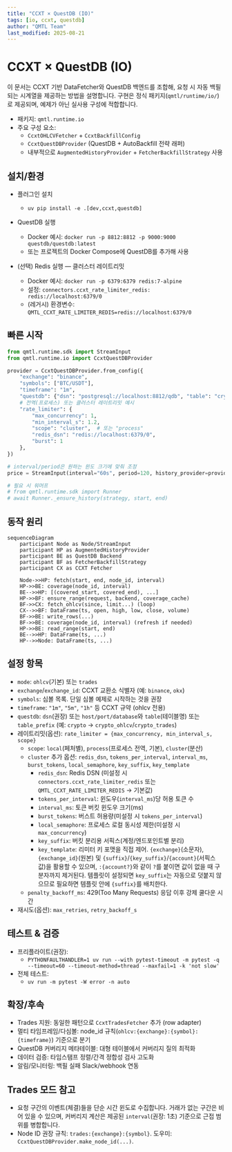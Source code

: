 ```yaml
---
title: "CCXT × QuestDB (IO)"
tags: [io, ccxt, questdb]
author: "QMTL Team"
last_modified: 2025-08-21
---
```


# CCXT × QuestDB (IO)

이 문서는 CCXT 기반 DataFetcher와 QuestDB 백엔드를 조합해, 요청 시 자동 백필되는 시계열을 제공하는 방법을 설명합니다. 구현은 정식 패키지(`qmtl/runtime/io/`)로 제공되며, 예제가 아닌 실사용 구성에 적합합니다.

- 패키지: `qmtl.runtime.io`
- 주요 구성 요소:
  - `CcxtOHLCVFetcher` + `CcxtBackfillConfig`
  - `CcxtQuestDBProvider` (QuestDB + AutoBackfill 전략 래퍼)
  - 내부적으로 `AugmentedHistoryProvider` + `FetcherBackfillStrategy` 사용

## 설치/환경

- 플러그인 설치
  - `uv pip install -e .[dev,ccxt,questdb]`
- QuestDB 실행
  - Docker 예시: `docker run -p 8812:8812 -p 9000:9000 questdb/questdb:latest`
  - 또는 프로젝트의 Docker Compose에 QuestDB를 추가해 사용
  
- (선택) Redis 실행 — 클러스터 레이트리밋
  - Docker 예시: `docker run -p 6379:6379 redis:7-alpine`
  - 설정: `connectors.ccxt_rate_limiter_redis: redis://localhost:6379/0`
  - (레거시) 환경변수: `QMTL_CCXT_RATE_LIMITER_REDIS=redis://localhost:6379/0`

## 빠른 시작

```python
from qmtl.runtime.sdk import StreamInput
from qmtl.runtime.io import CcxtQuestDBProvider

provider = CcxtQuestDBProvider.from_config({
    "exchange": "binance",
    "symbols": ["BTC/USDT"],
    "timeframe": "1m",
    "questdb": {"dsn": "postgresql://localhost:8812/qdb", "table": "crypto_ohlcv"},
    # 전역(프로세스) 또는 클러스터 레이트리밋 예시
    "rate_limiter": {
        "max_concurrency": 1,
        "min_interval_s": 1.2,
        "scope": "cluster",  # 또는 "process"
        "redis_dsn": "redis://localhost:6379/0",
        "burst": 1
    },
})

# interval/period은 원하는 윈도 크기에 맞춰 조정
price = StreamInput(interval="60s", period=120, history_provider=provider)

# 필요 시 워머프
# from qmtl.runtime.sdk import Runner
# await Runner._ensure_history(strategy, start, end)
```

## 동작 원리

```mermaid
sequenceDiagram
    participant Node as Node/StreamInput
    participant HP as AugmentedHistoryProvider
    participant BE as QuestDB Backend
    participant BF as FetcherBackfillStrategy
    participant CX as CCXT Fetcher

    Node->>HP: fetch(start, end, node_id, interval)
    HP->>BE: coverage(node_id, interval)
    BE-->>HP: [(covered_start, covered_end), ...]
    HP->>BF: ensure_range(request, backend, coverage_cache)
    BF->>CX: fetch_ohlcv(since, limit...) (loop)
    CX-->>BF: DataFrame(ts, open, high, low, close, volume)
    BF->>BE: write_rows(...)
    BF->>BE: coverage(node_id, interval) (refresh if needed)
    HP->>BE: read_range(start, end)
    BE-->>HP: DataFrame(ts, ...)
    HP-->>Node: DataFrame(ts, ...)
```

## 설정 항목

- `mode`: `ohlcv`(기본) 또는 `trades`
- `exchange`/`exchange_id`: CCXT 교환소 식별자 (예: `binance`, `okx`)
- `symbols`: 심볼 목록. 단일 심볼 예제로 시작하는 것을 권장
- `timeframe`: `"1m"`, `"5m"`, `"1h"` 등 CCXT 규약 (ohlcv 전용)
- `questdb`: `dsn`(권장) 또는 `host/port/database`와 `table`(테이블명) 또는 `table_prefix` (예: `crypto` → `crypto_ohlcv`/`crypto_trades`)
- 레이트리밋(옵션): `rate_limiter = {max_concurrency, min_interval_s, scope}`
  - `scope`: `local`(페처별), `process`(프로세스 전역, 기본), `cluster`(분산)
  - `cluster` 추가 옵션: `redis_dsn`, `tokens_per_interval`, `interval_ms`, `burst_tokens`, `local_semaphore`, `key_suffix`, `key_template`
    - `redis_dsn`: Redis DSN (미설정 시 `connectors.ccxt_rate_limiter_redis` 또는 `QMTL_CCXT_RATE_LIMITER_REDIS` → 기본값)
    - `tokens_per_interval`: 윈도우(`interval_ms`)당 허용 토큰 수
    - `interval_ms`: 토큰 버킷 윈도우 크기(ms)
    - `burst_tokens`: 버스트 허용량(미설정 시 `tokens_per_interval`)
    - `local_semaphore`: 프로세스 로컬 동시성 제한(미설정 시 `max_concurrency`)
    - `key_suffix`: 버킷 분리용 서픽스(계정/엔드포인트별 분리)
    - `key_template`: 리미터 키 포맷을 직접 제어. `{exchange}`(소문자), `{exchange_id}`(원본) 및
      `{suffix}`/`{key_suffix}`/`{account}`(서픽스 값)을 활용할 수 있으며, `:{account?}`와 같이 `?`를 붙이면
      값이 없을 때 구분자까지 제거된다. 템플릿이 설정되면 `key_suffix`는 자동으로 덧붙지 않으므로 필요하면
      템플릿 안에 `{suffix}`를 배치한다.
  - `penalty_backoff_ms`: 429(Too Many Requests) 응답 이후 강제 쿨다운 시간
- 재시도(옵션): `max_retries`, `retry_backoff_s`

## 테스트 & 검증

- 프리플라이트(권장):
  - `PYTHONFAULTHANDLER=1 uv run --with pytest-timeout -m pytest -q --timeout=60 --timeout-method=thread --maxfail=1 -k 'not slow'`
- 전체 테스트:
  - `uv run -m pytest -W error -n auto`

## 확장/후속

- Trades 지원: 동일한 패턴으로 `CcxtTradesFetcher` 추가 (row adapter)
- 멀티 타임프레임/다심볼: node_id 규칙(`ohlcv:{exchange}:{symbol}:{timeframe}`) 기준으로 분기
- QuestDB 커버리지 메타테이블: 대형 테이블에서 커버리지 질의 최적화
- 데이터 검증: 타임스탬프 정렬/간격 정합성 검사 고도화
- 알림/모니터링: 백필 실패 Slack/webhook 연동

## Trades 모드 참고

- 요청 구간의 이벤트(체결)들을 단순 시간 윈도로 수집합니다. 거래가 없는 구간은 비어 있을 수 있으며, 커버리지 계산은 제공된 `interval`(권장: 1초) 기준으로 근접 범위를 병합합니다.
- Node ID 권장 규칙: `trades:{exchange}:{symbol}`. 도우미: `CcxtQuestDBProvider.make_node_id(...)`.
